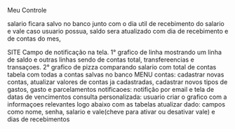 Meu Controle

salario ficara salvo no banco junto com o dia util de recebimento do salario e vale caso usuario possua,
saldo sera atualizado com dia de recebimento e de contas do mes,

SITE
		Campo de notificação na tela.
		1° grafico de linha mostrando um linha de saldo e outras linhas sendo de contas total, transfereencias e transaçoes.
		2° grafico de pizza comparando salario com total de contas
		tabela com todas a contas salvas no banco
		MENU
			contas: cadastrar novas contas, atualizar valores de contas ja cadastradas, cadastrar novos tipos de gastos, gasto e parcelamentos
			notificaoes: notifição por email e tela de datas de vencimentos
			consulta personalizada: usuario criar o grafico com a informaçoes relevantes logo abaixo com as tabelas
			atualizar dado: campos como nome, senha, salario e vale(cheve para ativar ou desativar vale) e dias de recebimentos
